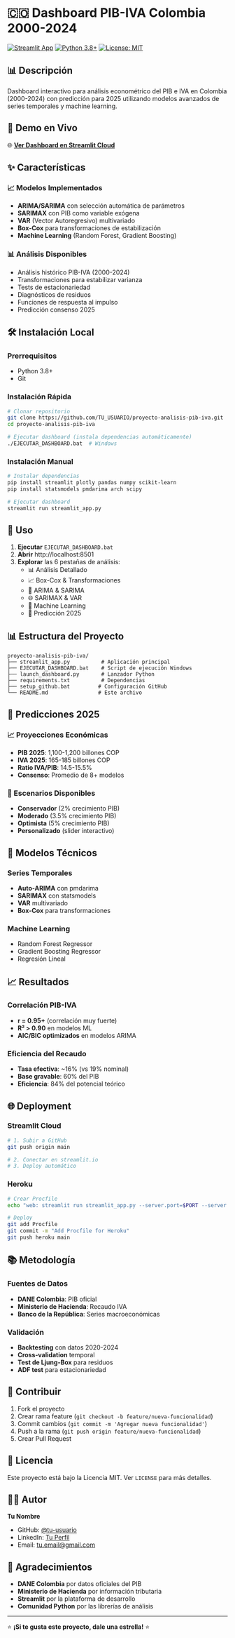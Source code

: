 # 🇨🇴 Dashboard PIB-IVA Colombia 2000-2024

[![Streamlit App](https://static.streamlit.io/badges/streamlit_badge_black_white.svg)](https://tu-usuario-proyecto-analisis-pib-iva.streamlit.app/)
[![Python 3.8+](https://img.shields.io/badge/python-3.8+-blue.svg)](https://www.python.org/downloads/)
[![License: MIT](https://img.shields.io/badge/License-MIT-yellow.svg)](https://opensource.org/licenses/MIT)

## 📊 Descripción

Dashboard interactivo para análisis econométrico del PIB e IVA en Colombia (2000-2024) con predicción para 2025 utilizando modelos avanzados de series temporales y machine learning.

## 🚀 Demo en Vivo

🌐 **[Ver Dashboard en Streamlit Cloud](https://tu-usuario-proyecto-analisis-pib-iva.streamlit.app/)**

## ✨ Características

### 📈 Modelos Implementados
- **ARIMA/SARIMA** con selección automática de parámetros
- **SARIMAX** con PIB como variable exógena
- **VAR** (Vector Autoregresivo) multivariado
- **Box-Cox** para transformaciones de estabilización
- **Machine Learning** (Random Forest, Gradient Boosting)

### 📊 Análisis Disponibles
- Análisis histórico PIB-IVA (2000-2024)
- Transformaciones para estabilizar varianza
- Tests de estacionariedad
- Diagnósticos de residuos
- Funciones de respuesta al impulso
- Predicción consenso 2025

## 🛠️ Instalación Local

### Prerrequisitos
- Python 3.8+
- Git

### Instalación Rápida
```bash
# Clonar repositorio
git clone https://github.com/TU_USUARIO/proyecto-analisis-pib-iva.git
cd proyecto-analisis-pib-iva

# Ejecutar dashboard (instala dependencias automáticamente)
./EJECUTAR_DASHBOARD.bat  # Windows
```

### Instalación Manual
```bash
# Instalar dependencias
pip install streamlit plotly pandas numpy scikit-learn
pip install statsmodels pmdarima arch scipy

# Ejecutar dashboard
streamlit run streamlit_app.py
```

## 📱 Uso

1. **Ejecutar** `EJECUTAR_DASHBOARD.bat`
2. **Abrir** http://localhost:8501
3. **Explorar** las 6 pestañas de análisis:
   - 📊 Análisis Detallado
   - 📈 Box-Cox & Transformaciones
   - 🔄 ARIMA & SARIMA
   - 🌐 SARIMAX & VAR
   - 🤖 Machine Learning
   - 🔮 Predicción 2025

## 📊 Estructura del Proyecto

```
proyecto-analisis-pib-iva/
├── streamlit_app.py          # Aplicación principal
├── EJECUTAR_DASHBOARD.bat    # Script de ejecución Windows
├── launch_dashboard.py       # Lanzador Python
├── requirements.txt          # Dependencias
├── setup_github.bat         # Configuración GitHub
└── README.md                # Este archivo
```

## 🔮 Predicciones 2025

### 📈 Proyecciones Económicas
- **PIB 2025**: 1,100-1,200 billones COP
- **IVA 2025**: 165-185 billones COP  
- **Ratio IVA/PIB**: 14.5-15.5%
- **Consenso**: Promedio de 8+ modelos

### 🎯 Escenarios Disponibles
- **Conservador** (2% crecimiento PIB)
- **Moderado** (3.5% crecimiento PIB)
- **Optimista** (5% crecimiento PIB)
- **Personalizado** (slider interactivo)

## 🤖 Modelos Técnicos

### Series Temporales
- **Auto-ARIMA** con pmdarima
- **SARIMAX** con statsmodels
- **VAR** multivariado
- **Box-Cox** para transformaciones

### Machine Learning
- Random Forest Regressor
- Gradient Boosting Regressor
- Regresión Lineal

## 📈 Resultados

### Correlación PIB-IVA
- **r = 0.95+** (correlación muy fuerte)
- **R² > 0.90** en modelos ML
- **AIC/BIC optimizados** en modelos ARIMA

### Eficiencia del Recaudo
- **Tasa efectiva**: ~16% (vs 19% nominal)
- **Base gravable**: 60% del PIB
- **Eficiencia**: 84% del potencial teórico

## 🌐 Deployment

### Streamlit Cloud
```bash
# 1. Subir a GitHub
git push origin main

# 2. Conectar en streamlit.io
# 3. Deploy automático
```

### Heroku
```bash
# Crear Procfile
echo "web: streamlit run streamlit_app.py --server.port=$PORT --server.address=0.0.0.0" > Procfile

# Deploy
git add Procfile
git commit -m "Add Procfile for Heroku"
git push heroku main
```

## 📚 Metodología

### Fuentes de Datos
- **DANE Colombia**: PIB oficial
- **Ministerio de Hacienda**: Recaudo IVA
- **Banco de la República**: Series macroeconómicas

### Validación
- **Backtesting** con datos 2020-2024
- **Cross-validation** temporal
- **Test de Ljung-Box** para residuos
- **ADF test** para estacionariedad

## 🤝 Contribuir

1. Fork el proyecto
2. Crear rama feature (`git checkout -b feature/nueva-funcionalidad`)
3. Commit cambios (`git commit -m 'Agregar nueva funcionalidad'`)
4. Push a la rama (`git push origin feature/nueva-funcionalidad`)
5. Crear Pull Request

## 📄 Licencia

Este proyecto está bajo la Licencia MIT. Ver `LICENSE` para más detalles.

## 👨‍💻 Autor

**Tu Nombre**
- GitHub: [@tu-usuario](https://github.com/tu-usuario)
- LinkedIn: [Tu Perfil](https://linkedin.com/in/tu-perfil)
- Email: tu.email@gmail.com

## 🙏 Agradecimientos

- **DANE Colombia** por datos oficiales del PIB
- **Ministerio de Hacienda** por información tributaria
- **Streamlit** por la plataforma de desarrollo
- **Comunidad Python** por las librerías de análisis

---

⭐ **¡Si te gusta este proyecto, dale una estrella!** ⭐
